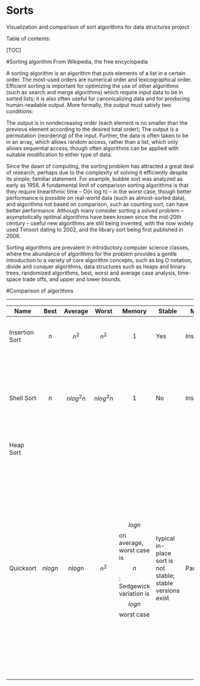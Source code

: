Sorts
=====
Visualization and comparison of sort algorithms for data structures project



Table of contents:

[TOC]

#Sorting algorithm
From Wikipedia, the free encyclopedia

A sorting algorithm is an algorithm that puts elements of a list in a certain order. The most-used orders are numerical order and lexicographical order. Efficient sorting is important for optimizing the use of other algorithms (such as search and merge algorithms) which require input data to be in sorted lists; it is also often useful for canonicalizing data and for producing human-readable output. More formally, the output must satisfy two conditions:

The output is in nondecreasing order (each element is no smaller than the previous element according to the desired total order);
The output is a permutation (reordering) of the input.
Further, the data is often taken to be in an array, which allows random access, rather than a list, which only allows sequential access, though often algorithms can be applied with suitable modification to either type of data.

Since the dawn of computing, the sorting problem has attracted a great deal of research, perhaps due to the complexity of solving it efficiently despite its simple, familiar statement. For example, bubble sort was analyzed as early as 1956. A fundamental limit of comparison sorting algorithms is that they require linearithmic time – O(n log n) – in the worst case, though better performance is possible on real-world data (such as almost-sorted data), and algorithms not based on comparison, such as counting sort, can have better performance. Although many consider sorting a solved problem – asymptotically optimal algorithms have been known since the mid-20th century – useful new algorithms are still being invented, with the now widely used Timsort dating to 2002, and the library sort being first published in 2006.

Sorting algorithms are prevalent in introductory computer science classes, where the abundance of algorithms for the problem provides a gentle introduction to a variety of core algorithm concepts, such as big O notation, divide and conquer algorithms, data structures such as heaps and binary trees, randomized algorithms, best, worst and average case analysis, time-space trade offs, and upper and lower bounds.

#Comparison of algorithms

--------------------------------------------------------------------------------------
| Name | Best | Average | Worst | Memory | Stable | Method | Other notes |
|--------|-------|-----------|--------|------------|---------|----------|----------------|
|Insertion Sort|$$n$$|$$n^2$$|$$n^2$$|$$1$$|Yes|Insertion|O(n + d), in the worst case over sequences that have d inversions.
|Shell Sort|$$n$$|$$nlog^2n$$|$$nlog^2n$$|$$1$$|No|Insertion|Small code size, no use of call stack, reasonably fast, useful where memory is at a premium such as embedded and older mainframe applications.
|Heap Sort|
|Quicksort|$$n log n$$|$$n log n$$|$$n^2$$| $$logn$$on average, worst case is $$n$$: Sedgewick variation is $$logn$$ worst case| typical in-place sort is not stable; stable versions exist |Partitioning|Quicksort is usually done in place with $$O(log n)$$ stack space.Most implementations are unstable, as stable in-place partitioning is more complex. Naïve variants use an $$O(n)$$ space array to store the partition. Quicksort variant using three-way (fat) partitioning takes $$O(n)$$ comparisons when sorting an array of equal keys.|